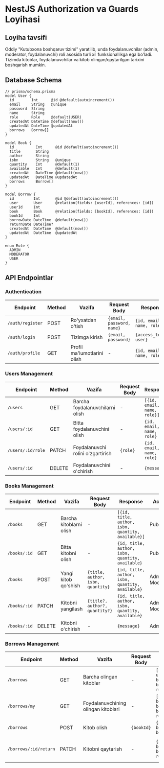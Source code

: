 # NestJS Authorization va Guards Loyihasi

## Loyiha tavsifi

Oddiy "Kutubxona boshqaruv tizimi" yaratilib, unda foydalanuvchilar (admin, moderator, foydalanuvchi) roli asosida turli xil funksionallikga ega bo'ladi. Tizimda kitoblar, foydalanuvchilar va kitob olingan/qaytarilgan tarixini boshqarish mumkin.

## Database Schema

```prisma
// prisma/schema.prisma
model User {
  id        Int      @id @default(autoincrement())
  email     String   @unique
  password  String
  name      String
  role      Role     @default(USER)
  createdAt DateTime @default(now())
  updatedAt DateTime @updatedAt
  borrows   Borrow[]
}

model Book {
  id          Int      @id @default(autoincrement())
  title       String
  author      String
  isbn        String   @unique
  quantity    Int      @default(1)
  available   Int      @default(1)
  createdAt   DateTime @default(now())
  updatedAt   DateTime @updatedAt
  borrows     Borrow[]
}

model Borrow {
  id         Int       @id @default(autoincrement())
  user       User      @relation(fields: [userId], references: [id])
  userId     Int
  book       Book      @relation(fields: [bookId], references: [id])
  bookId     Int
  borrowDate DateTime  @default(now())
  returnDate DateTime?
  createdAt  DateTime  @default(now())
  updatedAt  DateTime  @updatedAt
}

enum Role {
  ADMIN
  MODERATOR
  USER
}
```

## API Endpointlar

### Authentication

| Endpoint         | Method | Vazifa                      | Request Body              | Response                  | Access        |
| ---------------- | ------ | --------------------------- | ------------------------- | ------------------------- | ------------- |
| `/auth/register` | POST   | Ro'yxatdan o'tish           | `{email, password, name}` | `{id, email, name, role}` | Public        |
| `/auth/login`    | POST   | Tizimga kirish              | `{email, password}`       | `{access_token, user}`    | Public        |
| `/auth/profile`  | GET    | Profil ma'lumotlarini olish | -                         | `{id, email, name, role}` | Authenticated |

### Users Management

| Endpoint          | Method | Vazifa                            | Request Body | Response                    | Access       |
| ----------------- | ------ | --------------------------------- | ------------ | --------------------------- | ------------ |
| `/users`          | GET    | Barcha foydalanuvchilarni olish   | -            | `[{id, email, name, role}]` | Admin        |
| `/users/:id`      | GET    | Bitta foydalanuvchini olish       | -            | `{id, email, name, role}`   | Admin, Owner |
| `/users/:id/role` | PATCH  | Foydalanuvchi rolini o'zgartirish | `{role}`     | `{id, email, name, role}`   | Admin        |
| `/users/:id`      | DELETE | Foydalanuvchini o'chirish         | -            | `{message}`                 | Admin        |

### Books Management

| Endpoint     | Method | Vazifa                  | Request Body                      | Response                                           | Access           |
| ------------ | ------ | ----------------------- | --------------------------------- | -------------------------------------------------- | ---------------- |
| `/books`     | GET    | Barcha kitoblarni olish | -                                 | `[{id, title, author, isbn, quantity, available}]` | Public           |
| `/books/:id` | GET    | Bitta kitobni olish     | -                                 | `{id, title, author, isbn, quantity, available}`   | Public           |
| `/books`     | POST   | Yangi kitob qo'shish    | `{title, author, isbn, quantity}` | `{id, title, author, isbn, quantity, available}`   | Admin, Moderator |
| `/books/:id` | PATCH  | Kitobni yangilash       | `{title?, author?, quantity?}`    | `{id, title, author, isbn, quantity, available}`   | Admin, Moderator |
| `/books/:id` | DELETE | Kitobni o'chirish       | -                                 | `{message}`                                        | Admin            |

### Borrows Management

| Endpoint              | Method | Vazifa                              | Request Body | Response                                         | Access                                  |
| --------------------- | ------ | ----------------------------------- | ------------ | ------------------------------------------------ | --------------------------------------- |
| `/borrows`            | GET    | Barcha olingan kitoblar             | -            | `[{id, userId, bookId, borrowDate, returnDate}]` | Admin, Moderator                        |
| `/borrows/my`         | GET    | Foydalanuvchining olingan kitoblari | -            | `[{id, bookId, book, borrowDate, returnDate}]`   | Authenticated                           |
| `/borrows`            | POST   | Kitob olish                         | `{bookId}`   | `{id, userId, bookId, borrowDate}`               | Authenticated                           |
| `/borrows/:id/return` | PATCH  | Kitobni qaytarish                   | -            | `{id, userId, bookId, borrowDate, returnDate}`   | Authenticated (Owner), Admin, Moderator |